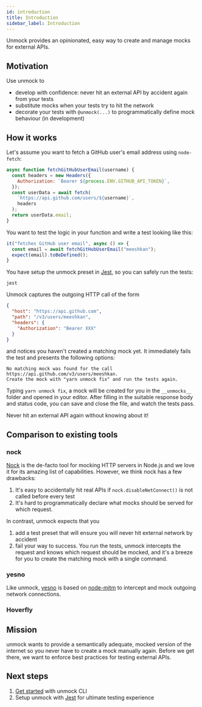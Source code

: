 ```yaml
---
id: introduction
title: Introduction
sidebar_label: Introduction
---
```


Unmock provides an opinionated, easy way to create and manage mocks for external APIs.

## Motivation

Use unmock to

- develop with confidence: never hit an external API by accident again from your tests
- substitute mocks when your tests try to hit the network
- decorate your tests with `@unmock(...)` to programmatically define mock behaviour (in development)

## How it works

Let's assume you want to fetch a GitHub user's email address using `node-fetch`:

```js
async function fetchGitHubUserEmail(username) {
  const headers = new Headers({
    Authorization: `Bearer ${process.ENV.GITHUB_API_TOKEN}`,
  });
  const userData = await fetch(
    `https://api.github.com/users/${username}`,
    headers
  );
  return userData.email;
}
```

You want to test the logic in your function and write a test looking like this:

```js
it("fetches GitHub user email", async () => {
  const email = await fetchGitHubUserEmail("meeshkan");
  expect(email).toBeDefined();
}
```

You have setup the unmock preset in [Jest](https://jestjs.io/), so you can safely run the tests:

```text
jest
```

Unmock captures the outgoing HTTP call of the form

```json
{
  "host": "https://api.github.com",
  "path": "/v3/users/meeshkan",
  "headers": {
    "Authorization": "Bearer XXX"
  }
}
```

and notices you haven't created a matching mock yet. It immediately fails the test and presents the following options:

```text
No matching mock was found for the call https://api.github.com/v3/users/meeshkan.
Create the mock with "yarn unmock fix" and run the tests again.
```

Typing `yarn unmock fix`, a mock will be created for you in the `__unmocks__` folder and opened in your editor. After filling in the suitable response body and status code, you can save and close the file, and watch the tests pass.

Never hit an external API again without knowing about it!

## Comparison to existing tools

### nock

[Nock](https://github.com/nock/nock) is the de-facto tool for mocking HTTP servers in Node.js and we love it for its amazing list of capabilities. However, we think nock has a few drawbacks:

1. It's easy to accidentally hit real APIs if `nock.disableNetConnect()` is not called before every test
1. It's hard to programmatically declare what mocks should be served for which request.

In contrast, unmock expects that you

1. add a test preset that will ensure you will never hit external network by accident
1. fail your way to success. You run the tests, unmock intercepts the request and knows which request should be mocked, and it's a breeze for you to create the matching mock with a single command.

### yesno

Like unmock, [yesno](https://github.com/FormidableLabs/yesno) is based on [node-mitm](https://github.com/moll/node-mitm) to intercept and mock outgoing network connections.

### Hoverfly

## Mission

unmock wants to provide a semantically adequate, mocked version of the internet so you never have to create a mock manually again. Before we get there, we want to enforce best practices for testing external APIs.

## Next steps

1. [Get started](quick-start.md) with unmock CLI
1. Setup unmock with [Jest](https://jestjs.io/) for ultimate testing experience
